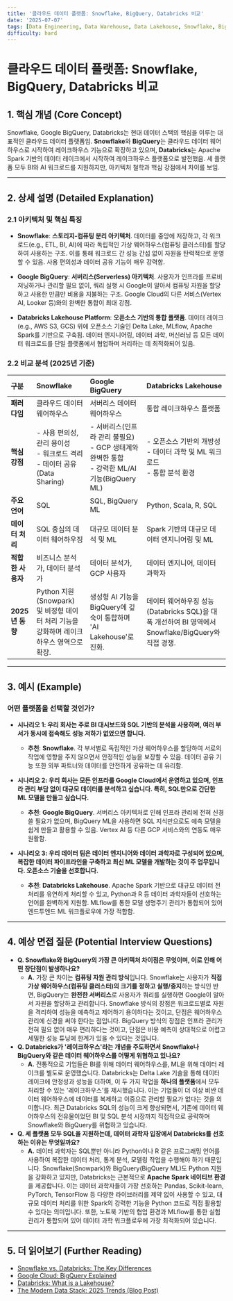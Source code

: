 ```yaml
---
title: '클라우드 데이터 플랫폼: Snowflake, BigQuery, Databricks 비교'
date: '2025-07-07'
tags: [Data Engineering, Data Warehouse, Data Lakehouse, Snowflake, BigQuery, Databricks]
difficulty: hard
---
```


# 클라우드 데이터 플랫폼: Snowflake, BigQuery, Databricks 비교

## 1. 핵심 개념 (Core Concept)

Snowflake, Google BigQuery, Databricks는 현대 데이터 스택의 핵심을 이루는 대표적인 클라우드 데이터 플랫폼임. **Snowflake**와 **BigQuery**는 클라우드 데이터 웨어하우스로 시작하여 레이크하우스 기능으로 확장하고 있으며, **Databricks**는 Apache Spark 기반의 데이터 레이크에서 시작하여 레이크하우스 플랫폼으로 발전했음. 세 플랫폼 모두 BI와 AI 워크로드를 지원하지만, 아키텍처 철학과 핵심 강점에서 차이를 보임.

______________________________________________________________________

## 2. 상세 설명 (Detailed Explanation)

### 2.1 아키텍처 및 핵심 특징

- **Snowflake**: **스토리지-컴퓨팅 분리 아키텍처**. 데이터를 중앙에 저장하고, 각 워크로드(e.g., ETL, BI, AI)에 따라 독립적인 가상 웨어하우스(컴퓨팅 클러스터)를 할당하여 사용하는 구조. 이를 통해 워크로드 간 성능 간섭 없이 자원을 탄력적으로 운영할 수 있음. 사용 편의성과 데이터 공유 기능이 매우 강력함.

- **Google BigQuery**: **서버리스(Serverless) 아키텍처**. 사용자가 인프라를 프로비저닝하거나 관리할 필요 없이, 쿼리 실행 시 Google이 알아서 컴퓨팅 자원을 할당하고 사용한 만큼만 비용을 지불하는 구조. Google Cloud의 다른 서비스(Vertex AI, Looker 등)와의 완벽한 통합이 최대 강점.

- **Databricks Lakehouse Platform**: **오픈소스 기반의 통합 플랫폼**. 데이터 레이크(e.g., AWS S3, GCS) 위에 오픈소스 기술인 Delta Lake, MLflow, Apache Spark를 기반으로 구축됨. 데이터 엔지니어링, 데이터 과학, 머신러닝 등 모든 데이터 워크로드를 단일 플랫폼에서 협업하며 처리하는 데 최적화되어 있음.

### 2.2 비교 분석 (2025년 기준)

| 구분              | Snowflake                                                                               | Google BigQuery                                                                                  | Databricks Lakehouse                                                                               |
| :---------------- | :-------------------------------------------------------------------------------------- | :----------------------------------------------------------------------------------------------- | :------------------------------------------------------------------------------------------------- |
| **패러다임**      | 클라우드 데이터 웨어하우스                                                              | 서버리스 데이터 웨어하우스                                                                       | 통합 레이크하우스 플랫폼                                                                           |
| **핵심 강점**     | - 사용 편의성, 관리 용이성<br>- 워크로드 격리<br>- 데이터 공유(Data Sharing)            | - 서버리스(인프라 관리 불필요)<br>- GCP 생태계와 완벽한 통합<br>- 강력한 ML/AI 기능(BigQuery ML) | - 오픈소스 기반의 개방성<br>- 데이터 과학 및 ML 워크로드<br>- 통합 분석 환경                       |
| **주요 언어**     | SQL                                                                                     | SQL, BigQuery ML                                                                                 | Python, Scala, R, SQL                                                                              |
| **데이터 처리**   | SQL 중심의 데이터 웨어하우징                                                            | 대규모 데이터 분석 및 ML                                                                         | Spark 기반의 대규모 데이터 엔지니어링 및 ML                                                        |
| **적합한 사용자** | 비즈니스 분석가, 데이터 분석가                                                          | 데이터 분석가, GCP 사용자                                                                        | 데이터 엔지니어, 데이터 과학자                                                                     |
| **2025년 동향**   | Python 지원(Snowpark) 및 비정형 데이터 처리 기능을 강화하며 레이크하우스 영역으로 확장. | 생성형 AI 기능을 BigQuery에 깊숙이 통합하며 'AI Lakehouse'로 진화.                               | 데이터 웨어하우징 성능(Databricks SQL)을 대폭 개선하여 BI 영역에서 Snowflake/BigQuery와 직접 경쟁. |

______________________________________________________________________

## 3. 예시 (Example)

### 어떤 플랫폼을 선택할 것인가?

- **시나리오 1: 우리 회사는 주로 BI 대시보드와 SQL 기반의 분석을 사용하며, 여러 부서가 동시에 접속해도 성능 저하가 없었으면 합니다.**

  - **추천**: **Snowflake**. 각 부서별로 독립적인 가상 웨어하우스를 할당하여 서로의 작업에 영향을 주지 않으면서 안정적인 성능을 보장할 수 있음. 데이터 공유 기능 또한 외부 파트너와 데이터를 안전하게 공유하는 데 유리함.

- **시나리오 2: 우리 회사는 모든 인프라를 Google Cloud에서 운영하고 있으며, 인프라 관리 부담 없이 대규모 데이터를 분석하고 싶습니다. 특히, SQL만으로 간단한 ML 모델을 만들고 싶습니다.**

  - **추천**: **Google BigQuery**. 서버리스 아키텍처로 인해 인프라 관리에 전혀 신경 쓸 필요가 없으며, BigQuery ML을 사용하면 SQL 지식만으로도 예측 모델을 쉽게 만들고 활용할 수 있음. Vertex AI 등 다른 GCP 서비스와의 연동도 매우 원활함.

- **시나리오 3: 우리 데이터 팀은 데이터 엔지니어와 데이터 과학자로 구성되어 있으며, 복잡한 데이터 파이프라인을 구축하고 최신 ML 모델을 개발하는 것이 주 업무입니다. 오픈소스 기술을 선호합니다.**

  - **추천**: **Databricks Lakehouse**. Apache Spark 기반으로 대규모 데이터 전처리를 유연하게 처리할 수 있고, Python과 R 등 데이터 과학자들이 선호하는 언어를 완벽하게 지원함. MLflow를 통한 모델 생명주기 관리가 통합되어 있어 엔드투엔드 ML 워크플로우에 가장 적합함.

______________________________________________________________________

## 4. 예상 면접 질문 (Potential Interview Questions)

- **Q. Snowflake와 BigQuery의 가장 큰 아키텍처 차이점은 무엇이며, 이로 인해 어떤 장단점이 발생하나요?**
  - **A.** 가장 큰 차이는 **컴퓨팅 자원 관리 방식**입니다. Snowflake는 사용자가 **직접 가상 웨어하우스(컴퓨팅 클러스터)의 크기를 정하고 실행/중지**하는 방식인 반면, BigQuery는 **완전한 서버리스**로 사용자가 쿼리를 실행하면 Google이 알아서 자원을 할당하고 관리합니다. Snowflake 방식의 장점은 워크로드별로 자원을 격리하여 성능을 예측하고 제어하기 용이하다는 것이고, 단점은 웨어하우스 관리에 신경을 써야 한다는 점입니다. BigQuery 방식의 장점은 인프라 관리가 전혀 필요 없어 매우 편리하다는 것이고, 단점은 비용 예측이 상대적으로 어렵고 세밀한 성능 튜닝에 한계가 있을 수 있다는 것입니다.
- **Q. Databricks가 '레이크하우스'라는 개념을 주도하면서 Snowflake나 BigQuery와 같은 데이터 웨어하우스를 어떻게 위협하고 있나요?**
  - **A.** 전통적으로 기업들은 BI를 위해 데이터 웨어하우스를, ML을 위해 데이터 레이크를 별도로 운영했습니다. Databricks는 Delta Lake 기술을 통해 데이터 레이크에 안정성과 성능을 더하여, 이 두 가지 작업을 **하나의 플랫폼**에서 모두 처리할 수 있는 '레이크하우스'를 제시했습니다. 이는 기업들이 더 이상 비싼 데이터 웨어하우스에 데이터를 복제하고 이중으로 관리할 필요가 없다는 것을 의미합니다. 최근 Databricks SQL의 성능이 크게 향상되면서, 기존에 데이터 웨어하우스의 전유물이었던 BI 및 SQL 분석 시장까지 직접적으로 공략하며 Snowflake와 BigQuery를 위협하고 있습니다.
- **Q. 세 플랫폼 모두 SQL을 지원하는데, 데이터 과학자 입장에서 Databricks를 선호하는 이유는 무엇일까요?**
  - **A.** 데이터 과학자는 SQL뿐만 아니라 Python이나 R 같은 프로그래밍 언어를 사용하여 복잡한 데이터 처리, 통계 분석, 모델링 작업을 수행해야 하기 때문입니다. Snowflake(Snowpark)와 BigQuery(BigQuery ML)도 Python 지원을 강화하고 있지만, Databricks는 근본적으로 **Apache Spark 네이티브 환경**을 제공합니다. 이는 데이터 과학자들이 가장 선호하는 Pandas, Scikit-learn, PyTorch, TensorFlow 등 다양한 라이브러리를 제약 없이 사용할 수 있고, 대규모 데이터 처리를 위한 Spark의 강력한 기능을 Python 코드로 직접 활용할 수 있다는 의미입니다. 또한, 노트북 기반의 협업 환경과 MLflow를 통한 실험 관리가 통합되어 있어 데이터 과학 워크플로우에 가장 최적화되어 있습니다.

______________________________________________________________________

## 5. 더 읽어보기 (Further Reading)

- [Snowflake vs. Databricks: The Key Differences](https.www.snowflake.com/guides/snowflake-vs-databricks-key-differences)
- [Google Cloud: BigQuery Explained](https://cloud.google.com/bigquery/docs/introduction)
- [Databricks: What is a Lakehouse?](https://www.databricks.com/glossary/data-lakehouse)
- [The Modern Data Stack: 2025 Trends (Blog Post)](https://www.getcensus.com/blog/the-modern-data-stack-2025-trends)
